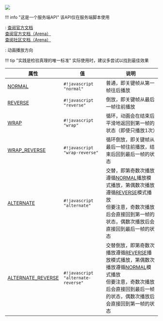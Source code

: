 <a href="https://github.com/qndm"><img src="https://img.shields.io/badge/%E8%B4%A1%E7%8C%AE%E8%80%85-qndm-blue"></img></a>

!!! info "这是一个服务端API"
    该API仅在服务端脚本使用

:   [查阅官方文档](https://box3.yuque.com/org-wiki-box3-ev7rl4/guide/de7glsylr4wpuylw)  
    [查阅官方文档（Arena）](https://box3.yuque.com/staff-khn556/wupvz3/cgylgydyg35npvup)  
    [查阅社区文档（Arena）](https://www.yuque.com/box3lab/api/uclt6lp7syrd5v00#Qiiz9)

:   动画播放方向

!!! tip "实践是检验真理的唯一标准"
    实际使用时，建议多尝试以找到最佳效果

| 属性 | 值 | 说明 |
| - | - | - |
| [NORMAL](enumMember) | `#!javascript "normal"` | 普通，即关键帧从第一帧往后播放 |
| [REVERSE](enumMember) | `#!javascript "reverse"` | 倒放，即关键帧从最后一帧往前播放 |
| [WRAP](enumMember) | `#!javascript "wrap"` | 循环，动画会在结束后平滑地返回到第一帧的状态（即使只播放1次） |
| [WRAP_REVERSE](enumMember) | `#!javascript "wrap-reverse"` | 循环倒放，即关键帧从最后一帧往前播放，结束后回到最后一帧的状态 |
| [ALTERNATE](enumMember) | `#!javascript "alternate"` | 交替，即第奇数次播放遵循[NORMAL](enumMember)播放模式播放，第偶数次播放遵循[REVERSE](enumMember)模式播放<br>但要注意，奇数次播放后会直接回到第一帧的状态，偶数次播放后会直接回到最后一帧的状态 |
| [ALTERNATE_REVERSE](enumMember) | `#!javascript "alternate-reverse"` | 交替倒放，即第奇数次播放遵循[REVERSE](enumMember)播放模式播放，第偶数次播放遵循[NORMAL](enumMember)模式播放<br>但要注意，奇数次播放后会直接回到最后一帧的状态，偶数次播放后会直接回到第一帧的状态 |

